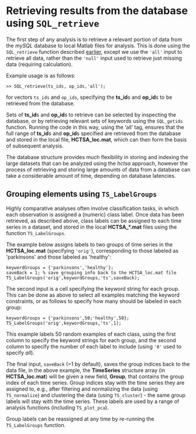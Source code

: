 # Retrieving results from the database using `SQL_retrieve`

The first step of any analysis is to retrieve a relevant portion of data from the *mySQL* database to local Matlab files for analysis.
This is done using the `SQL_retrieve` function described [earlier](retrieving_to_compute.md), except we use the `'all'` input to retrieve all data, rather than the `'null'` input used to retrieve just missing data (requiring calculation).

Example usage is as follows:

    >> SQL_retrieve(ts_ids, op_ids,'all');

for vectors `ts_ids` and `op_ids`, specifying the **ts\_id**s and **op\_id**s to be retrieved from the database.

Sets of **ts_id**s and **op_id**s to retrieve can be selected by inspecting the database, or by retrieving relevant sets of keywords using the `SQL_getids` function.
Running the code in this way, using the ‘all’ tag, ensures that the full range of **ts\_id**s and **op\_id**s specified are retrieved from the database and stored in the local file, **HCTSA_loc.mat**, which can then form the basis of subsequent analysis.

The database structure provides much flexibility in storing and indexing the large datasets that can be analyzed using the *hctsa* approach, however the process of retrieving and storing large amounts of data from a database can take a considerable amount of time, depending on database latencies.


## Grouping elements using `TS_LabelGroups`
<!--{#sec:grouping_variables}-->

Highly comparative analyses often involve classification tasks, in which each observation is assigned a (numeric) class label.
Once data has been retrieved, as described above, class labels can be assigned to each time series in a dataset, and stored in the local **HCTSA_*.mat** files using the function `TS_LabelGroups`.

The example below assigns labels to two groups of time series in the **HCTSA_loc.mat** (specifying `'orig'`), corresponding to those labeled as 'parkinsons' and those labeled as 'healthy':

    keywordGroups = {'parkinsons','healthy'};
    saveBack = 1; % save grouping info back to the HCTSA_loc.mat file
    TS_LabelGroups('orig',keywordGroups,'ts',saveBack);

The second input is a cell specifying the keyword string for each group.
This can be done as above to select all examples matching the keyword constraints, or as follows to specify how many should be labeled in each group:

    keywordGroups = {'parkinsons',50;'healthy',50};
    TS_LabelGroups('orig',keywordGroups,'ts',1);

This example labels 50 random examples of each class, using the first column to specify the keyword strings for each group, and the second column to specify the number of each label to include (using `'0'` used to specify *all*).

The final input, `saveBack` (=1 by default), saves the group indices back to the data file, in the above example, the **TimeSeries** structure array (in **HCTSA_loc.mat**) will be given a new field, **Group**, that contains the group index of each time series.
Group indices stay with the time series they are assigned to, e.g., after filtering and normalizing the data (using `TS_normalize`) and clustering the data (using `TS_cluster`) - the same group labels will stay with the time series.
These labels are used by a range of analysis functions (including `TS_plot_pca`).

Group labels can be reassigned at any time by re-running the `TS_LabelGroups` function.